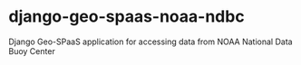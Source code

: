 # django-geo-spaas-noaa-ndbc
Django Geo-SPaaS application for accessing data from NOAA National Data Buoy Center
